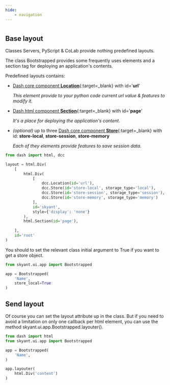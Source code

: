 ```yaml
---
hide:
    - navigation
---
```


#

## Base layout

Classes Servers, PyScript & CoLab provide nothing predefined layouts.

The class Bootstrapped provides some frequently uses elements and a section tag for deploying
    an application's contents.

Predefined layouts contains:

- [Dash core component __Location__](https://dash.plotly.com/dash-core-components/location){:target=_blank}
    with id='__url__'

    _This element provide to your python code current url value & features to modify it._

- [Dash html component __Section__](https://dash.plotly.com/dash-html-components/section){:target=_blank}
    with id='__page__'
    
    _It's a place for deploying the application's content._

- _(optional)_ up to three [Dash core component __Store__](https://dash.plotly.com/dash-core-components/store){:target=_blank}
    with id: __store-local__, __store-session__, __store-memory__

    _Each of they elements provide features to save session data._

```py linenums='1' title='full dash layout'
from dash import html, dcc

layout = html.Div(
    [
        html.Div(
            [
                dcc.Location(id='url'),
                dcc.Store(id='store-local', storage_type='local'),
                dcc.Store(id='store-session', storage_type='session'),
                dcc.Store(id='store-memory', storage_type='memory')
            ],
            id='skyant',
            style={'display': 'none'}
        ),
        html.Section(id='page'),
        
    ],
    id='root'
)
```

You should to set the relevant class initial argument to True if you want to get a store object.

```py linenums='1' title='local store initialisation'
from skyant.ui.app import Bootstrapped

app = Bootstrapped(
    'Name',
    store_local=True
)
```


## Send layout

Of course you can set the layout attribute up in the class. But if you need to avoid a limitation
    on only one callback per html element, you can use the method skyant.ui.app.Bootstrapped.layouter().

```py linenums='1' title='layouter method'
from dash import html
from skyant.ui.app import Bootstrapped

app = Bootstrapped(
    'Name',
)

app.layouter(
    html.Div('content')
)
```
